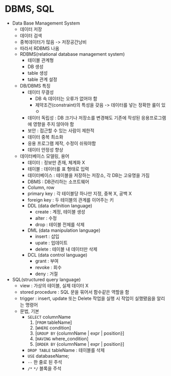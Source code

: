 # DBMS, SQL     
* Data Base Management System
    * 데이터 저장
    * 데이터 검색
    * 중복데이터가 많음 -> 저장공간낭비
    * 따라서 RDBMS 나옴
    * RDBMS(relational database management system)
        * 테이블 관계형 
        * DB 생성
        * table 생성
        * table 관계 설정
    * DB/DBMS 특징
        * 데이터 무결성
            * DB 속 데이터는 오류가 없어야 함
            * 제약조건(constraint)의 특성을 갖음 -> 데이터를 넣는 정확한 룰이 있ㅇ
        * 데이터 독립성 : DB 크기나 저장소를 변경해도 기존에 작성된 응용프로그램에 영향을 주지 않아야 함
        * 보안 : 접근할 수 있는 사람이 제한적
        * 데이터 중복 최소화
        * 응용 프로그램 제작, 수정이 쉬워야함
        * 데이터 안정성 향상
    * 데이터베이스 모델링, 용어
        * 데이터 : 정보만 존재, 체계화 X
        * 테이블 : 데이터를 표 형태로 입력
        * 데이터베이스 : 테이블을 저장하는 저장소, 각 DB는 고유명을 가짐
        * DBMS : DB관리하는 소프트웨어 
        * Column, row
        * primary key : 각 테이블당 하나만 지정, 중복 X, 공백 X 
        * foreign key : 두 테이블의 관계를 이어주는 키 
        * DDL (data definition language)
            * create : 계정, 테이블 생성
            * alter : 수정
            * drop : 테이블 전체를 삭제
        * DML (data manipulation language)
            * insert : 삽입
            * upate : 업데이트
            * delete : 테이블 내 데이터만 삭제
        * DCL (data control language)
            * grant : 부여
            * revoke : 회수
            * deny : 거절
* SQL(structured query language)
    * view : 가상의 테이블, 실제 데이터 X
    * stored procedure : SQL 문을 묶어서 함수같은 역할을 함
    * trigger : insert, update 또는 Delete 작업을 실행 시 작업이 실했됐음을 알리는 명령어
    * 문법, 기본
        * `SELECT` columnName 
            1. [`FROM` tableName]
            2. [`WHERE` condition]
            3. [`GROUP BY` {columnName | expr | position}]
            4. [`HAVING` where_condition]
            5. [`ORDER BY` {columnName | expr | position}]
        * `DROP TABLE` tableName : 테이블를 삭제
        * `USE` databaseName;
        * `--` 한 줄로 된 주석
        * `/*` `*/` 블록을 주석
